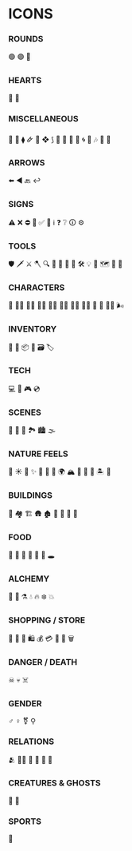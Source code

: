 
# ICONS

### ROUNDS
🟢 🟣 🔵 

### HEARTS
💙 🧡

### MISCELLANEOUS
🧩 🧬 ⧫ 🜸 🚀 ❖ ⟆ 💌 🧠 🎉 🎯 🌀 🔮 🎶 🎨
📜 

### ARROWS
⬅️ ◀️ 🔙 ↩️

### SIGNS
⚠️ ❌ ⛔ 🛑 ✅ 🔁
ℹ️ ❓ ❔ 🛈 ⚙️

### TOOLS
🛡️ 🗡️ ⚔️ 🪓 🔍 🧤 🔦 🧭 🔧 🛠️ 💡 🏹 🗺️ 🧨 💉

### CHARACTERS
👤 👨‍🦱 👨‍🦳 👨‍🦰 👩‍🦱 👩‍🦳 👩‍🦰 🧝‍♂️ 🧝 🧙 🧑‍🍳 🌬️

### INVENTORY 
🧺 🎒 📦
🧰 🗃️ 🏷️

### TECH
💻 📂 🎮 💿

### SCENES
🌅 🌇 🌌 🏞️ 🏙️ 🌫️

### NATURE FEELS
🌟 ☀️ 💫 ✨ 🌈 🌿 🌊 🌍
🏔️ 🌋 🌲 🌵 🏝️ 🐾 

### BUILDINGS
🏢 🏘️ 🏗️ 🛖 🏚️ 🧱 🏡 🗿 🏰

### FOOD
 🍳  🍲  📖  🥣  🍴  🧃  🕳️

### ALCHEMY
 🧪 🫧 ⚗️ 💧 🔥 ❄️ 💥

### SHOPPING / STORE
🛒 🏪 🏬 🛍️ 💰  💳 🧾 🎁 🗑️ 

### DANGER / DEATH
☠︎ 💀 ☠️

### GENDER
♂️ ♀️ ⚧ ⚲

### RELATIONS
🫂 👯‍♂️ 👫 👬 👭 🤝

### CREATURES & GHOSTS
👹 🐲

### SPORTS
🏏
